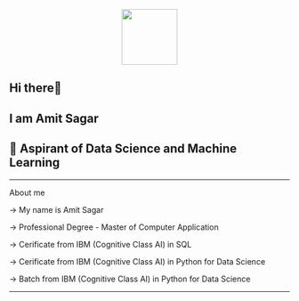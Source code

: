 <div id="header" align="center">
  <img src="https://i.giphy.com/media/v1.Y2lkPTc5MGI3NjExaXR3YjNraG4wMTFveG80MnQ0N3ZzNTNpbHBqOXl6c2hsNTRzb29uNSZlcD12MV9pbnRlcm5hbF9naWZfYnlfaWQmY3Q9Zw/MPxg9U887PS0B8XT4J/giphy.gif" width="100"/>
</div>

## Hi there👋 
## I am Amit Sagar
## 🌱 Aspirant of Data Science and Machine Learning


______________________________________________________________________________________________
About me 


-> My name is Amit Sagar      

-> Professional Degree - Master of Computer Application

-> Cerificate from IBM (Cognitive Class AI) in SQL

-> Cerificate from IBM (Cognitive Class AI) in Python for Data Science

-> Batch from IBM (Cognitive Class AI) in Python for Data Science

_______________________________________________________________________________________________________



<!--
**SagarAmit29/SagarAmit29** is a ✨ _special_ ✨ repository because its `README.md` (this file) appears on your GitHub profile.

Here are some ideas to get you started:

- 🔭 I’m currently working on ...
- 🌱 I’m currently learning ...
- 👯 I’m looking to collaborate on ...
- 🤔 I’m looking for help with ...
- 💬 Ask me about ...
- 📫 How to reach me: ...
- 😄 Pronouns: ...
- ⚡ Fun fact: ...
-->
